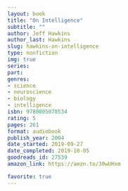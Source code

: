 ```yaml
---
layout: book
title: "On Intelligence"
subtitle: ""
author: Jeff Hawkins
author_last: Hawkins
slug: hawkins-on-intelligence
type: nonfiction
img: true
series: 
part: 
genres:
- science
- neuroscience
- biology
- intelligence
isbn: 9780805078534
rating: 5
pages: 261
format: audiobook
publish_year: 2004
date_started: 2019-09-27
date_completed: 2019-10-05
goodreads_id: 27539
amazon_link: https://amzn.to/30wUHxm

favorite: true
---
```

